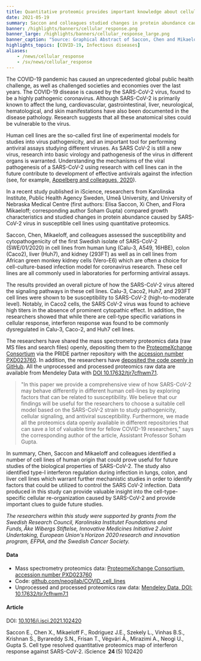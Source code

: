 ```yaml
---
title: Quantitative proteomic provides important knowledge about cellular response against SARS CoV-2
date: 2021-05-19
summary: Saccon and colleagues studied changes in protein abundance caused by SARS-CoV-2 virus in susceptible cell lines using quantitative proteomics. All proteomics were made data openly available in different repositories.
banner: /highlights/banners/cellular_response.png
banner_large: /highlights/banners/cellular_response_large.png
banner_caption: "Source: Graphical Abstract of Saccon, Chen and Mikaeloff et al 2021"
highlights_topics: [COVID-19, Infectious diseases]
aliases:
    - /news/cellular_response
    - /sv/news/cellular_response
---
```


The COVID-19 pandemic has caused an unprecedented global public health challenge, as well as challenged societies and economies over the last years. The COVID-19 disease is caused by the SARS-CoV-2 virus, found to be a highly pathogenic coronavirus. Although SARS-CoV-2 is primarily known to affect the lung, cardiovascular, gastrointestinal, liver, neurological, hematological, and skin manifestations have also been documented in the disease pathology. Research suggests that all these anatomical sites could be vulnerable to the virus.

Human cell lines are the so-called first line of experimental models for studies into virus pathogenicity, and an important tool for performing antiviral assays studying different viruses. As SARS CoV-2 is still a new virus, research into basic virology and pathogenesis of the virus in different organs is warranted. Understanding the mechanisms of the viral pathogenesis of a SARS-CoV-2 using research with cell lines can in the future contribute to development of effective antivirals against the infection (see, for example, [Appelberg and colleagues, 2020](https://doi.org/10.1080/22221751.2020.1799723)).

In a recent study published in iScience, researchers from Karolinska Institute, Public Health Agency Sweden, Umeå University, and University of Nebraska Medical Centre (first authors: Elisa Saccon, Xi Chen, and Flora Mikaeloff; corresponding author Soham Gupta) compared growth characteristics and studied changes in protein abundance caused by SARS-CoV-2 virus in susceptible cell lines using quantitative proteomics.

Saccon, Chen, Mikaeloff, and colleagues assessed the susceptibility and cytopathogenicity of the first Swedish isolate of SARS-CoV-2 (SWE/01/2020) in cell lines from human lung (Calu-3, A549, 16HBE), colon (Caco2), liver (Huh7), and kidney (293FT) as well as in cell lines from African green monkey kidney cells (Vero-E6) which are often a choice for cell-culture-based infection model for coronavirus research. These cell lines are all commonly used in laboratories for performing antiviral assays.

The results provided an overall picture of how the SARS-CoV-2 virus altered the signaling pathways in these cell lines. Calu-3, Caco2, Huh7, and 293FT cell lines were shown to be susceptibility to SARS-CoV-2 (high-to-moderate level). Notably, in Caco2 cells, the SARS CoV-2 virus was found to achieve high titers in the absence of prominent cytopathic effect. In addition, the researchers showed that while there are cell-type specific variations in cellular response, interferon response was found to be commonly dysregulated in Calu-3, Caco-2, and Huh7 cell lines.

The researchers have shared the mass spectrometry proteomics data (raw MS files and search files) openly, depositing them to the [ProteomeXchange Consortium](http://proteomecentral.proteomexchange.org) via the PRIDE partner repository with the [accession number PXD023760](http://proteomecentral.proteomexchange.org/cgi/GetDataset?ID=PXD023760). In addition, the researchers have [deposited the code openly in GitHub](https://github.com/neogilab/COVID_cell_lines). All the unprocessed and processed proteomics raw data are available from Mendeley Data with [DOI 10.17632/tjr7cfhwm7.1](https://doi.org/10.17632/tjr7cfhwm7.1).

> "In this paper we provide a comprehensive view of how SARS-CoV-2 may behave differently in different human cell-lines by exploring factors that can be related to susceptibility. We believe that our findings will be useful for the researchers to choose a suitable cell model based on the SARS-CoV-2 strain to study pathogenicity, cellular signaling, and antiviral susceptibility. Furthermore, we made all the proteomics data openly available in different repositories that can save a lot of valuable time for fellow COVID-19 researchers," says the corresponding author of the article, Assistant Professor Soham Gupta.

In summary, Chen, Saccon and Mikaeloff and colleagues identified a number of cell lines of human origin that could prove useful for future studies of the biological properties of SARS-CoV-2. The study also identified type-I interferon regulation during infection in lungs, colon, and liver cell lines which warrant further mechanistic studies in order to identify factors that could be utilized to control the SARS CoV-2 infection. Data produced in this study can provide valuable insight into the cell-type-specific cellular re-organization caused by SARS-CoV-2 and provide important clues to guide future studies.

*The researchers within this study were supported by grants from the Swedish Research Council, Karolinska Institutet Foundations and Funds, Åke Wibergs Stiftelse, Innovative Medicines Initiative 2 Joint Undertaking, European Union's Horizon 2020 research and innovation program, EFPIA, and the Swedish Cancer Society.*

#### Data

- Mass spectrometry proteomics data: [ProteomeXchange Consortium, accession number PXD023760](http://proteomecentral.proteomexchange.org/cgi/GetDataset?ID=PXD023760)
- Code: [github.com/neogilab/COVID_cell_lines](https://github.com/neogilab/COVID_cell_lines)
- Unprocessed and processed proteomics raw data: [Mendeley Data, DOI: 10.17632/tjr7cfhwm7.1](https://doi.org/10.17632/tjr7cfhwm7.1)

#### Article

DOI: [10.1016/j.isci.2021.102420](https://doi.org/10.1016/j.isci.2021.102420)

Saccon E., Chen X., Mikaeloff F., Rodriguez J.E., Szekely L., Vinhas B.S., Krishnan S., Byrareddy S.N., Frisan T., Végvári Á., Mirazimi A., Neogi U., Gupta S. Cell type resolved quantitative proteomics map of interferon response against SARS-CoV-2. iScience  **24** (5) 102420
